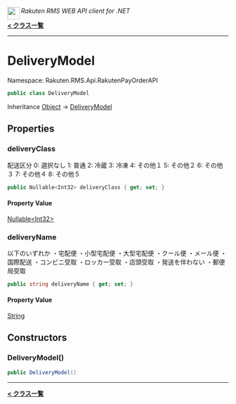 <img align="left" style="height: 2em;" src="https://webservice.rakuten.co.jp/favicon.ico"><em>Rakuten RMS WEB API client for .NET</em>

[**< クラス一覧**](./)
- - -

# DeliveryModel

Namespace: Rakuten.RMS.Api.RakutenPayOrderAPI

```csharp
public class DeliveryModel
```

Inheritance [Object](https://docs.microsoft.com/en-us/dotnet/api/system.object) → [DeliveryModel](./rakuten.rms.api.rakutenpayorderapi.deliverymodel)

## Properties

### <a id="properties-deliveryclass"/>**deliveryClass**

配送区分
 0: 選択なし
 1: 普通
 2: 冷蔵
 3: 冷凍
 4: その他１
 5: その他２
 6: その他３
 7: その他４
 8: その他５

```csharp
public Nullable<Int32> deliveryClass { get; set; }
```

#### Property Value

[Nullable&lt;Int32&gt;](https://docs.microsoft.com/en-us/dotnet/api/system.nullable-1)<br>

### <a id="properties-deliveryname"/>**deliveryName**

以下のいずれか
 ・宅配便
 ・小型宅配便
 ・大型宅配便
 ・クール便
 ・メール便
 ・国際配送
 ・コンビニ受取
 ・ロッカー受取
 ・店頭受取
 ・発送を伴わない
 ・郵便局受取

```csharp
public string deliveryName { get; set; }
```

#### Property Value

[String](https://docs.microsoft.com/en-us/dotnet/api/system.string)<br>

## Constructors

### <a id="constructors-.ctor"/>**DeliveryModel()**

```csharp
public DeliveryModel()
```


- - -
[**< クラス一覧**](./)
